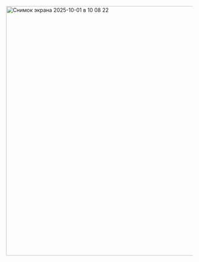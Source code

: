 <img width="776" height="672" alt="Снимок экрана 2025-10-01 в 10 08 22" src="https://github.com/user-attachments/assets/8ec69e3e-c9ce-47f2-a54d-18abf7aec5b9" />
